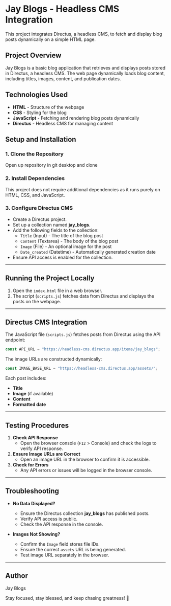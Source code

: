 # Jay Blogs - Headless CMS Integration

This project integrates Directus, a headless CMS, to fetch and display blog posts dynamically on a simple HTML page.

## Project Overview
Jay Blogs is a basic blog application that retrieves and displays posts stored in Directus, a headless CMS. The web page dynamically loads blog content, including titles, images, content, and publication dates.

## Technologies Used
- **HTML** - Structure of the webpage
- **CSS** - Styling for the blog
- **JavaScript** - Fetching and rendering blog posts dynamically
- **Directus** - Headless CMS for managing content

## Setup and Installation

### 1. Clone the Repository
Open up repository in git desktop and clone

### 2. Install Dependencies
This project does not require additional dependencies as it runs purely on HTML, CSS, and JavaScript.

### 3. Configure Directus CMS
- Create a Directus project.
- Set up a collection named **jay_blogs**.
- Add the following fields to the collection:
  - `Title` (Input) - The title of the blog post
  - `Content` (Textarea) - The body of the blog post
  - `Image` (File) - An optional image for the post
  - `Date_created` (Datetime) - Automatically generated creation date
- Ensure API access is enabled for the collection.

---

## Running the Project Locally
1. Open the `index.html` file in a web browser.
2. The script (`scripts.js`) fetches data from Directus and displays the posts on the webpage.

---

## Directus CMS Integration

The JavaScript file (`scripts.js`) fetches posts from Directus using the API endpoint:
```js
const API_URL = "https://headless-cms.directus.app/items/jay_blogs";
```
The image URLs are constructed dynamically:
```js
const IMAGE_BASE_URL = "https://headless-cms.directus.app/assets/";
```
Each post includes:
- **Title**
- **Image** (if available)
- **Content**
- **Formatted date**

---

## Testing Procedures
1. **Check API Response**
   - Open the browser console (`F12` > Console) and check the logs to verify API response.
2. **Ensure Image URLs are Correct**
   - Open an image URL in the browser to confirm it is accessible.
3. **Check for Errors**
   - Any API errors or issues will be logged in the browser console.

---

## Troubleshooting
- **No Data Displayed?**
  - Ensure the Directus collection **jay_blogs** has published posts.
  - Verify API access is public.
  - Check the API response in the console.

- **Images Not Showing?**
  - Confirm the `Image` field stores file IDs.
  - Ensure the correct `assets` URL is being generated.
  - Test image URL separately in the browser.

---

## Author
Jay Blogs

Stay focused, stay blessed, and keep chasing greatness! 🚀

